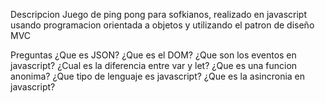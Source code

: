 Descripcion
Juego de ping pong para sofkianos, realizado en javascript usando programacion orientada a objetos y utilizando el patron de diseño MVC

Preguntas
¿Que es JSON?
¿Que es el DOM?
¿Que son los eventos en javascript?
¿Cual es la diferencia entre var y let?
¿Que es una funcion anonima?
¿Que tipo de lenguaje es javascript?
¿Que es la asincronia en javascript?